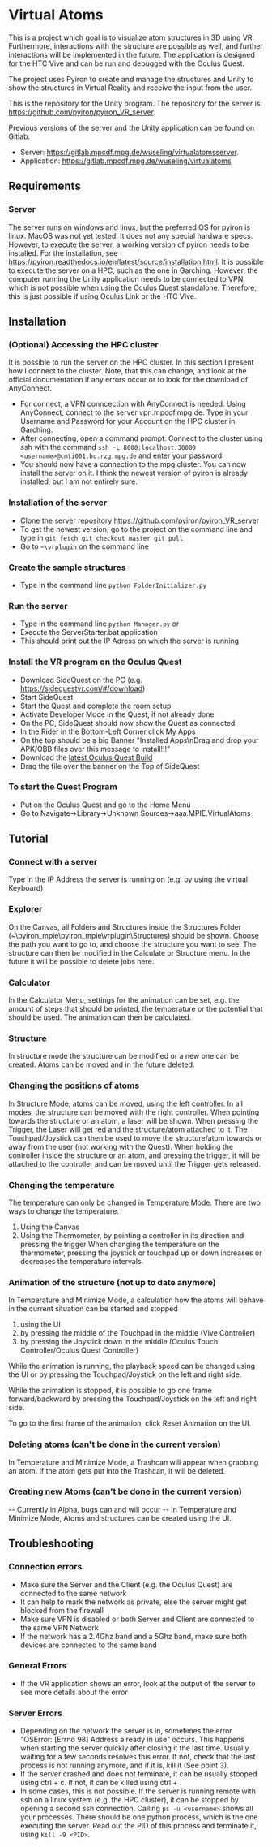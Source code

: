 # Virtual Atoms

This is a project which goal is to visualize atom structures in 3D using VR. Furthermore, interactions with the structure are possible as well, and further interactions will be implemented in the future. The application is designed for the HTC Vive and can be run and debugged with the Oculus Quest.

The project uses Pyiron to create and manage the structures and Unity to show the structures in Virtual Reality and receive the input from the user.

This is the repository for the Unity program. The repository for the server is https://github.com/pyiron/pyiron_VR_server.

Previous versions of the server and the Unity application can be found on Gitlab:
* Server: https://gitlab.mpcdf.mpg.de/wuseling/virtualatomsserver.
* Application: https://gitlab.mpcdf.mpg.de/wuseling/virtualatoms

## Requirements
### Server

The server runs on windows and linux, but the preferred OS for pyiron is linux. MacOS was not yet tested. It does not any special hardware specs. However, to execute the server, a working version of pyiron needs to be installed. For the installation, see https://pyiron.readthedocs.io/en/latest/source/installation.html. It is possible to execute the server on a HPC, such as the one in Garching. However, the computer running the Unity application needs to be connected to VPN, which is not possible when using the Oculus Quest standalone. Therefore, this is just possible if using Oculus Link or the HTC Vive.

## Installation
### (Optional) Accessing the HPC cluster

It is possible to run the server on the HPC cluster. In this section I present how I connect to the cluster. Note, that this can change, and look at the official documentation if any errors occur or to look for the download of AnyConnect. 
* For connect, a VPN conncection with AnyConnect is needed. Using AnyConnect, connect to the server vpn.mpcdf.mpg.de. Type in your Username and Password for your Account on the HPC cluster in Garching. 
* After connecting, open a command prompt. Connect to the cluster using ssh with the command `ssh -L 8000:localhost:30000 <username>@cmti001.bc.rzg.mpg.de` and enter your password.
* You should now have a connection to the mpg cluster. You can now install the server on it. I think the newest version of pyiron is already installed, but I am not entirely sure.

### Installation of the server
*  Clone the server repository https://github.com/pyiron/pyiron_VR_server
*  To get the newest version, go to the project on the command line and type in 
`
git fetch
git checkout master
git pull
`
*  Go to `~\vrplugin` on the command line

### Create the sample structures
*  Type in the command line
    `python FolderInitializer.py`

### Run the server
*  Type in the command line
    `python Manager.py`
    or
*  Execute the ServerStarter.bat application
*  This should print out the IP Adress on which the server is running

### Install the VR program on the Oculus Quest
*  Download SideQuest on the PC (e.g. https://sidequestvr.com/#/download)
*  Start SideQuest
*  Start the Quest and complete the room setup
*  Activate Developer Mode in the Quest, if not already done
*  On the PC, SideQuest should now show the Quest as connected
*  In the Rider in the Bottom-Left Corner click My Apps
*  On the top should be a big Banner "Installed Apps\nDrag and drop your APK/OBB files over this message to install!!!"
*  Download the [latest Oculus Quest Build](Builds/QuestBuild.apk)
*  Drag the file over the banner on the Top of SideQuest

### To start the Quest Program
*  Put on the Oculus Quest and go to the Home Menu
*  Go to Navigate->Library->Unknown Sources->aaa.MPIE.VirtualAtoms

## Tutorial
### Connect with a server
Type in the IP Address the server is running on (e.g. by using the virtual Keyboard)

### Explorer
On the Canvas, all Folders and Structures inside the Structures Folder (~\pyiron_mpie\pyiron_mpie\vrplugin\Structures) should be shown.
Choose the path you want to go to, and choose the structure you want to see. The structure can then be modified in the Calculate or Structure menu.
In the future it will be possible to delete jobs here.

### Calculator
In the Calculator Menu, settings for the animation can be set, e.g. the amount of steps that should be printed, the temperature or the potential that should be used. The animation can then be calculated.

### Structure
In structure mode the structure can be modified or a new one can be created. Atoms can be moved and in the future deleted.

### Changing the positions of atoms
In Structure Mode, atoms can be moved, using the left controller. In all modes, the structure can be moved with the right controller.
When pointing towards the structure or an atom, a laser will be shown. When pressing the Trigger, the Laser will get red and the structure/atom attached to it. The Touchpad/Joystick can then be used to move the structure/atom towards or away from the user (not working with the Quest). When holding the controller inside the structure or an atom, and pressing the trigger, it will be attached to the controller and can be moved until the Trigger gets released.

### Changing the temperature
The temperature can only be changed in Temperature Mode. There are two ways to change the temperature. 
1.  Using the Canvas
2.  Using the Thermometer, by pointing a controller in its direction and pressing the trigger 
    When changing the temperature on the thermometer, pressing the joystick or touchpad up or down increases or decreases the temperature intervals.

### Animation of the structure (not up to date anymore)
In Temperature and Minimize Mode, a calculation how the atoms will behave in the current situation can be started and stopped
1.  using the UI
2.  by pressing the middle of the Touchpad  in the middle (Vive Controller)
3.  by pressing the Joystick down in the middle (Oculus Touch Controller/Oculus Quest Controller)

While the animation is running, the playback speed can be changed using the UI or by pressing the Touchpad/Joystick on the left and right side.

While the animation is stopped, it is possible to go one frame forward/backward by pressing the Touchpad/Joystick on the left and right side.

To go to the first frame of the animation, click Reset Animation on the UI.

### Deleting atoms (can't be done in the current version)
In Temperature and Minimize Mode, a Trashcan will appear when grabbing an atom. If the atom gets put into the Trashcan, it will be deleted.

### Creating new Atoms (can't be done in the current version)
-- Currently in Alpha, bugs can and will occur --
In Temperature and Minimize Mode, Atoms and structures can be created using the UI.


## Troubleshooting
### Connection errors
*  Make sure the Server and the Client (e.g. the Oculus Quest) are connected to the same network
*  It can help to mark the network as private, else the server might get blocked from the firewall
*  Make sure VPN is disabled or both Server and Client are connected to the same VPN Network
*  If the network has a 2.4Ghz band and a 5Ghz band, make sure both devices are connected to the same band

### General Errors
*  If the VR application shows an error, look at the output of the server to see more details about the error

### Server Errors
* Depending on the network the server is in, sometimes the error "OSError: [Errno 98] Address already in use" occurs. This happens when starting the server quickly after closing it the last time. Usually waiting for a few seconds resolves this error. If not, check that the last process is not running anymore, and if it is, kill it (See point 3).
* If the server crashed and does not terminate, it can be usually stooped using ctrl + c. If not, it can be killed using ctrl + \.
* In some cases, this is not possible. If the server is running remote with ssh on a linux system (e.g. the HPC cluster), it can be stopped by opening a second ssh connection. Calling `ps -u <username>` shows all your processes. There should be one python process, which is the one executing the server. Read out the PID of this process and terminate it, using `kill -9 <PID>`.
